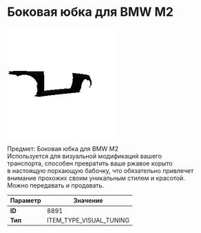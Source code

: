 # Боковая юбка для BMW M2

![Item Image](../img/8891.webp?raw=true)

Предмет: Боковая юбка для BMW M2<br>Используется для визуальной модификаций вашего<br>транспорта, способен превратить ваше ржавое корыто<br>в настоящую порхающую бабочку, что обязательно привлечет<br>внимание прохожих своим уникальным стилем и красотой.<br>Можно передавать и продавать.


| Параметр | Значение |
|----------|----------|
| **ID** | 8891 |
| **Тип** | ITEM_TYPE_VISUAL_TUNING |

